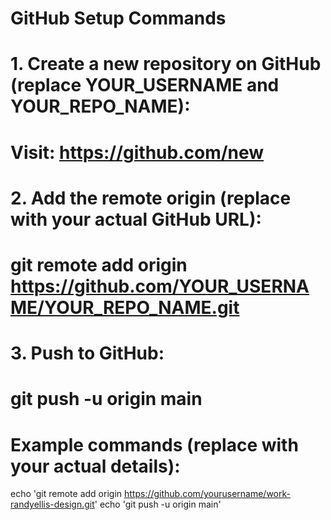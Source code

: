 # GitHub Setup Commands

# 1. Create a new repository on GitHub (replace YOUR_USERNAME and YOUR_REPO_NAME):

# Visit: https://github.com/new

# 2. Add the remote origin (replace with your actual GitHub URL):

# git remote add origin https://github.com/YOUR_USERNAME/YOUR_REPO_NAME.git

# 3. Push to GitHub:

# git push -u origin main

# Example commands (replace with your actual details):

echo 'git remote add origin https://github.com/yourusername/work-randyellis-design.git'
echo 'git push -u origin main'
